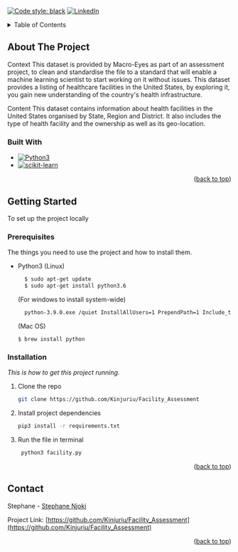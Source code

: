 <a name="readme-top"></a>

<!-- PROJECT SHIELDS -->

[![Code style: black](https://img.shields.io/badge/code%20style-black-000000.svg)](https://github.com/psf/black)
[![LinkedIn][linkedin-shield]][linkedin-url]



<!-- PROJECT LOGO -->


<!-- TABLE OF CONTENTS -->
<details>
  <summary>Table of Contents</summary>
  <ol>
    <li>
      <a href="#about-the-project">About The Project</a>
      <ul>
        <li><a href="#built-with">Built With</a></li>
      </ul>
    </li>
    <li>
      <a href="#getting-started">Getting Started</a>
      <ul>
        <li><a href="#prerequisites">Prerequisites</a></li>
        <li><a href="#installation">Installation</a></li>
      </ul>
    </li>
    <li><a href="#contact">Contact</a></li>
  </ol>
</details>



<!-- ABOUT THE PROJECT -->
## About The Project

Context
This dataset is provided by Macro-Eyes as part of an assessment project, to clean and standardise the file to a standard that will enable a machine learning scientist to start working on it without issues. This dataset provides a listing of healthcare facilities in the United States, by exploring it, you gain new understanding of the country's health infrastructure.

Content
This dataset contains information about health facilities in the United States organised by State, Region and District. It also includes the type of health facility and the ownership as well as its geo-location.


### Built With

* [![Python3][Python3]][Python-url]
* [![scikit-learn][scikit-learn]][scikit-learn-url]

<p align="right">(<a href="#readme-top">back to top</a>)</p>



<!-- GETTING STARTED -->
## Getting Started

To set up the project locally

### Prerequisites

The things you need to use the project and how to install them.

* Python3
    (Linux)
  ```sh
    $ sudo apt-get update
    $ sudo apt-get install python3.6
  ```
  (For windows to install system-wide)
  ```sh
    python-3.9.0.exe /quiet InstallAllUsers=1 PrependPath=1 Include_test=0
  ```
    (Mac OS)
    ```
    $ brew install python
    ```


### Installation

_This is how to get this project running._

1. Clone the repo
   ```sh
   git clone https://github.com/Kinjuriu/Facility_Assessment
   ```
2. Install project dependencies
   ```sh
   pip3 install -r requirements.txt
   ```
3. Run the file in terminal
   ```sh
    python3 facility.py
   ```

<p align="right">(<a href="#readme-top">back to top</a>)</p>


<!-- CONTACT -->
## Contact

Stephane - [Stephane Njoki](https://www.linkedin.com/in/stephane-njoki/)

Project Link: [https://github.com/Kinjuriu/Facility_Assessment](https://github.com/Kinjuriu/Facility_Assessment)

<p align="right">(<a href="#readme-top">back to top</a>)</p>



<!-- MARKDOWN LINKS & IMAGES -->
<!-- https://www.markdownguide.org/basic-syntax/#reference-style-links -->
[linkedin-shield]: https://img.shields.io/badge/linkedin-%230077B5.svg?style=for-the-badge&logo=linkedin&logoColor=white
[linkedin-url]: https://github.com/Kinjuriu
[Python3]: https://img.shields.io/badge/-Python-black?style=for-the-badge&logo=Python
[Python-url]: https://python.org/
[scikit-learn]: https://img.shields.io/badge/-scikit--learn-F7931E?style=for-the-badge&logo=scikitlearn&logoColor=blue
[scikit-learn-url]: https://scikit-learn.org/stable/

